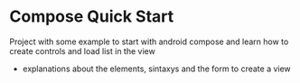# Compose Quick Start
Project with some example to start with android compose and learn how to create controls and load list in the view

* explanations about the elements, sintaxys and the form to create a view
